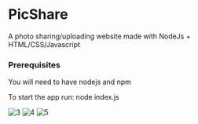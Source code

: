 # PicShare

A photo sharing/uploading website made with NodeJs + HTML/CSS/Javascript

### Prerequisites

You will need to have nodejs and npm

To start the app run: node index.js

![3](https://user-images.githubusercontent.com/19285486/51800100-82c9b380-2222-11e9-9b52-73cdfef29fd7.png)
![4](https://user-images.githubusercontent.com/19285486/51800101-83624a00-2222-11e9-9372-2432f266d90a.png)
![5](https://user-images.githubusercontent.com/19285486/51800102-83624a00-2222-11e9-9839-30d834ed5b9a.png)
